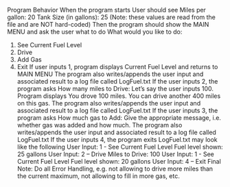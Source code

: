 Program Behavior
When the program starts User should see
Miles per gallon: 20
Tank Size (in gallons): 25
(Note: these values are read from the file and are NOT hard-coded)
Then the program should show the MAIN MENU and ask the user what to do
What would you like to do:
1. See Current Fuel Level
2. Drive
3. Add Gas
4. Exit
If user inputs 1, program displays Current Fuel Level and returns to MAIN MENU
The program also writes/appends the user input and associated result to a log file called
LogFuel.txt
If the user inputs 2, the program asks
How many miles to Drive:
Let’s say the user inputs 100.
Program displays
You drove 100 miles. You can drive another 400 miles on this gas.
The program also writes/appends the user input and associated result to a log file called
LogFuel.txt
If the user inputs 3, the program asks
How much gas to Add:
Give the appropriate message, i.e. whether gas was added and how much.
The program also writes/appends the user input and associated result to a log file called
LogFuel.txt
If the user inputs 4, the program exits
LogFuel.txt may look like the following
User Input: 1 - See Current Fuel Level
Fuel level shown: 25 gallons
User Input: 2 – Drive
Miles to Drive: 100
User Input: 1 - See Current Fuel Level
Fuel level shown: 20 gallons
User Input: 4 – Exit
Final Note: Do all Error Handling, e.g. not allowing to drive more miles than the current
maximum, not allowing to fill in more gas, etc.
